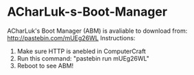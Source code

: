# ACharLuk-s-Boot-Manager
ACharLuk's Boot Manager (ABM) is avaliable to download from:
http://pastebin.com/mUEg26WL
Instructions:
1. Make sure HTTP is anebled in ComputerCraft
2. Run this command: "pastebin run mUEg26WL"
3. Reboot to see ABM!
